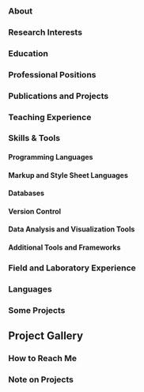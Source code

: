 ### About  
### Research Interests  
### Education  
### Professional Positions  
### Publications and Projects  
### Teaching Experience  
### Skills & Tools  
#### Programming Languages  
#### Markup and Style Sheet Languages  
#### Databases  
#### Version Control  
#### Data Analysis and Visualization Tools  
#### Additional Tools and Frameworks  
### Field and Laboratory Experience  
### Languages  
### Some Projects  
## Project Gallery
### How to Reach Me  
### Note on Projects  